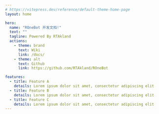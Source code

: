 ```yaml
---
# https://vitepress.dev/reference/default-theme-home-page
layout: home

hero:
  name: "ROneBot 开发文档!"
  text: ""
  tagline: Powered By RTAkland
  actions:
    - theme: brand
      text: Wiki
      link: /docs/
    - theme: alt
      text: Github
      link: https://github.com/RTAkland/ROneBot

features:
  - title: Feature A
    details: Lorem ipsum dolor sit amet, consectetur adipiscing elit
  - title: Feature B
    details: Lorem ipsum dolor sit amet, consectetur adipiscing elit
  - title: Feature C
    details: Lorem ipsum dolor sit amet, consectetur adipiscing elit
---
```

